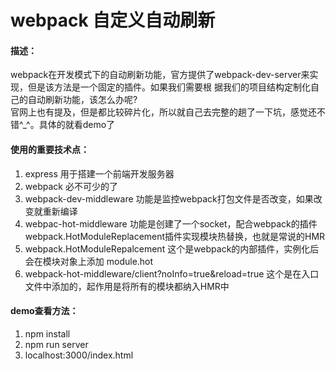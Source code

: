 # webpack 自定义自动刷新 #
#### 描述： ####


webpack在开发模式下的自动刷新功能，官方提供了webpack-dev-server来实现，但是该方法是一个固定的插件。如果我们需要根
据我们的项目结构定制化自己的自动刷新功能，该怎么办呢?<br>
官网上也有提及，但是都比较碎片化，所以就自己去完整的趟了一下坑，感觉还不错^_^。具体的就看demo了

#### 使用的重要技术点： ####

1. express 用于搭建一个前端开发服务器
2. webpack 必不可少的了
3. webpack-dev-middleware  功能是监控webpack打包文件是否改变，如果改变就重新编译
4. webpac-hot-middleware 功能是创建了一个socket，配合webpack的插件webpack.HotModuleReplacement插件实现模块热替换，也就是常说的HMR
5. webpack.HotModuleRepalcement 这个是webpack的内部插件，实例化后会在模块对象上添加 module.hot
6. webpack-hot-middleware/client?noInfo=true&reload=true  这个是在入口文件中添加的，起作用是将所有的模块都纳入HMR中

#### demo查看方法： ####
1. npm install
2. npm run server
3. localhost:3000/index.html  

